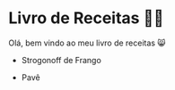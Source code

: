 # Livro de Receitas :woman_cook:

Olá, bem vindo ao meu livro de receitas :smile_cat:

- Strogonoff de Frango

- Pavê

  ​

